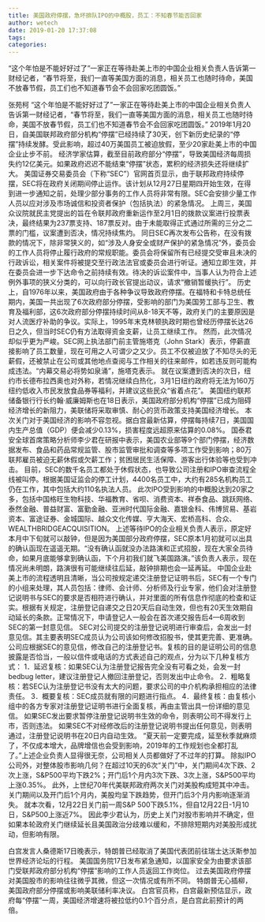 ```yaml
---
title: 美国政府停摆，急坏排队IPO的中概股，员工：不知春节能否回家
author: wetech
date: 2019-01-20 17:37:08
tags: 
categories: 
---
```

“这个年怕是不能好好过了”一家正在等待赴美上市的中国企业相关负责人告诉第一财经记者，“春节将至，我们一直等美国方面的消息，相关员工也随时待命，美国不放春节假，员工们也不知道春节会不会回家吃团圆饭。”
<!-- more -->
张苑柯
“这个年怕是不能好好过了”一家正在等待赴美上市的中国企业相关负责人告诉第一财经记者，“春节将至，我们一直等美国方面的消息，相关员工也随时待命，美国不放春节假，员工们也不知道春节会不会回家吃团圆饭。”
2019年1月20日，自美国联邦政府部分机构“停摆”已经持续了30天，创下新历史纪录的“停摆”持续发酵。受此影响，超过40万美国员工被迫放假，至少20家赴美上市的中国企业止步不前。
经济学家估算，截至目前政府部分“停摆”，导致美国经济每周损失约12亿美元。如果政府迟迟不能结束“停摆”状态，累积的经济损失还将继续扩大。
美国证券交易委员会（下称“SEC”）官网首页显示，由于联邦政府持续停摆，SEC将在政府关闭期间停止运作。该计划从12月27日星期四开始生效，在得到进一步通知之前，处理少部分事务的工作人员将非常有限。SEC会安排少量工作人员以应对涉及市场诚信和投资者保护（包括执法）的紧急情况。
上周三，美国众议院就民主党提出的旨在令联邦政府重新运作至2月1日的拨款议案进行投票表决，最终结果为237票支持、187票反对。由于未能取得正式通过所需的三分之二票的门槛，议案遭到否决，情况持续焦灼。
同日SEC再次发布公告称，在没有拨款的情况下，除非常狭义的，如“涉及人身安全或财产保护的紧急情况”外，委员会的工作人员将停止履行政府的常规职能。委员会将保留所有已经提交受审且未决的行政诉讼，相关案件将被提交至行政法法官或委员会进行听证。通知立即生效，并在委员会进一步下达命令之前持续有效。待决的诉讼案件中，当事人认为符合上述例外事项的狭义分类的，可以向行政长官提出动议，请求“撤销暂缓执行”。
历史上，自1976年以来，美国政府由于各种争议导致政府停摆。在福特和卡特总统任期内，美国一共出现了6次政府部分停摆，受影响的部门为美国劳工部与卫生、教育及福利部，这6次政府部分停摆持续时间从8-18天不等，政府关门的主要原因是对人流医疗补助的争议。实际上，1995年末克林顿执政时期也曾经历停摆长达26日之久，但当时SEC仍有方法取得资金支薪，让员工继续工作。
然而，此次情况却似乎更为严峻。SEC网上执法部门前主管施塔克（John Stark）表示，停薪直接影响了员工数量，现在可用之人可谓少之又少。员工不仅被迫放了不知尽头的无薪假，还被禁止在公司或其他地点查阅与工作相关的往来邮件，如若违反则可能构成违法。“内幕交易必将势如泉涌”，施塔克表示。
就在议案遭到否决的次日，纽约市长德布拉西奥也对外称，若情况继续白热化，3月1日纽约政府将无法为160万纽约低收入市民发放食品券等福利，并建议这些民众“省着点花”。
美国纽约联邦储备银行行长约翰·威廉姆斯也在18日表示，美国政府部分机构“停摆”已成为阻碍经济增长的新阻力，美联储将采取审慎、耐心的货币政策支持美国经济增长。
本次关门对于美国经济的影响不容忽视。据白宫最新估算，停摆每持续7日，美国国内生产总值（GDP）便会减少0.13%，损害程度远超原来估算的0.08%。
国泰君安全球首席策略分析师李少君在研报中表示，美国农业部等9个部门停摆，经济数据发布、食品和药品常规监管、股市监管审批和调查等多项工作受到影响；80万联邦雇员被迫无薪休假或欠薪工作；贫困居民生活保障、游客出行体验等也受到冲击。
目前，SEC的数千名员工都处于休假状态，也导致公司注册和IPO审查流程全线被叫停。根据美国证监会的停工计划，4400名员工中，大约有285名机构员工仍在工作，其中包括大约110名执法人员。
此次IPO受到影响的中概股达到20家之多，包括中国格旺生物科技、华福教育、省呗、消费资本、祥泰食品、跳跃网络、泰然金融、普益财富、富勤金融、亚洲时代国际金融、嘉银金科、伟博贸易、基岩资本、富途证券、金城国际、越众文化传媒、亨大海天、宏桥高科、合众、WEALTHBRIDGEACQUISITION。
上述等待IPO的企业相关负责人表示，原定好本月中下旬就可以敲钟，但是因为美国部分政府停摆，SEC原本1月初就可以出具的确认函现在遥遥无期。“没有确认函就没办法路演和正式招股，现在大家全员待命，如果月底能够拿到确认函，下个月初我们就飞美国路演。”该负责人表示，现在情况尚未明朗，路演很有可能继续往后延，敲钟排期也会一延再延。
中国企业赴美上市的流程透明且清晰，当公司按规定递交注册登记证明书后，SEC有一个专门的小组来处理，其人员包括：律师、会计师、分析师及行业专家，他们会对注册登记说明书与SEC的要求是否相符进行确认，并对里面的所有信息作彻底的检查和证实。根据有关规定，注册登记自递交之日20天后自动生效，但也有20天生效期自动延长的条款。正常情况下，申请登记人一般会在首次递交报告后4—6周收到SEC的第一封意见信。
SEC对公司提交的注册登记说明进行审查后，会发出一封意见信。其主要表明SEC成员认为公司该如何修改招股书，使其更完善、更准确。公司应根据SEC的意见信，修改自己的注册登记书。复核的目的是证明公司的信息披露是否恰当，一般以信件或电话的方式表述自己的观点，分为以下几种复核方式：
1．延迟复核：如果SEC认为注册登记报告完全没有可看之处，会发一封bedbug letter，建议注册登记人撤回注册登记，否则发出中止命令。
2．粗略复核：若SEC认为注册登记书没有太大的问题，要求公司的中介机构承担相应的法律责任。
3．概要复核：SEC成员就有限的问题进行指点。
4．最终复核：由复核小组中的各方专家对注册登记证明书进行全面复核，再由主管出具一份详细的意见信。
如果SEC发出要求暂停注册登记说明书生效的命令，则表明公司不得发行上市，否则违法。
如果SEC不对经修改后的注册登记说明书提出任何意见，则表明通过，注册登记说明书在20日内自动生效。
“夏天前一定要完成，延至秋季就麻烦了，不仅成本增大，品牌增信也会受到影响，2019年的工作规划也全都打乱了。”上述企业负责人显得很无奈，公司相关人员都做好了不过年的打算。
除拟IPO公司外，对整体股市影响几何？在超过10天的6次“关门”中，关门期间4次下跌、2次上涨，S&P500平均下跌2%；开门后1个月内3次下跌、3次上涨，S&P500平均上涨0.35%。
此外，上世纪70年代美联邦政府两次关门对美股构成短其中冲击。关门期间以及开门后1个月内，美股均呈下跌趋势，但开门后3个月内影响逐渐消失。
就本次看，12月22日关门前一周S&P 500下跌5.1%，但自12月22日-1月10日，S&P500上涨近7%。
因此李少君认为，历史上关门对股市影响并不确定，但如果本轮政府关门继续延长且美国政治分歧难以缓和，不排除短期内对美股形成扰动，但影响有限。
 
 
白宫发言人桑德斯17日晚表示，特朗普已经取消了美国代表团前往瑞士达沃斯参加世界经济论坛的行程。
美国国务院17日发布紧急通知，以国家安全为由要求该部门受联邦政府部分机构“停摆”影响的工作人员返回工作岗位。
过去美国政府停摆对美国股市的影响往往微乎其微，但这一次情况或有所不同。
特朗普无心插柳，美国政府部分停摆或影响美联储利率决议。 
白宫官员称，白宫最新预估显示，政府每“停摆”一周，美国经济增速将被拉低约0.1个百分点，是白宫此前预计的两倍。
